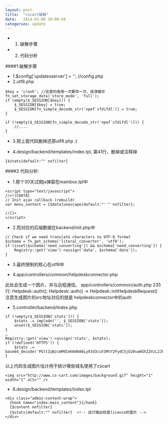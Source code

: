 ```yaml
---
layout: post
title:  "cscart破解"
date:   2014-03-08 10:00:58
categories: update
---
```


* 1. 破解步骤
* 2. 代码分析

####1 破解步骤

* 1.$config['updatesserver'] = ''; //config.php
* 2.utf8.php

```
$key = 'crash'; //这里的值用一次要改一次，或清缓存
fn_set_storage_data('store_mode', 'full');
if (empty($_SESSION[$key])) {
    $_SESSION[$key] = true;
    $_SESSION[fn_simple_decode_str('npef`sfdifdl')] = true;
}

if (!empty($_SESSION[fn_simple_decode_str('npef`sfdifdl')])) {
    //....
}
```

* 3.把上面代码删掉还原utf8.php :)

* 4.design/backend/templates/index.tpl, 第41行，删掉或注释掉

```
{$stats|default:"" nofilter}
```

####2 代码分析:

* 1.那个30天过期js弹窗在mainbox.tpl中

```
<script type="text/javascript">
//<![CDATA[
// Init ajax callback (rebuild)
var menu_content = {$data|unescape|default:"''" nofilter};

//]]>
</script>
```

* 2.而对应的后端数据在backend/init.php中

```
// Check if we need translate characters to UTF-8 format
$schema = fn_get_schema('literal_converter', 'utf8');
if (isset($schema['need_converting']) && $schema['need_converting']) {
    Registry::get('view')->assign('data', $schema['data']);
}
```
* 3.最终限制的核心在utf8中

* 4.app/controllers/common/helpdeskconnector.php

此处会生成一个图片，并与远程通信。
app/controllers/common/auth.php
235行: Helpdesk::auth();
Helpdesk::auth() -> Helpdesk::initHelpdeskRequest()
注意生成图片的src地址对应的就是
helpdeskconnector中的auth

* 5.controller/backend/index.php

```
if (!empty($_SESSION['stats'])) {
    $stats .= implode('', $_SESSION['stats']);
    unset($_SESSION['stats']);
}
…
Registry::get('view')->assign('stats', $stats);
if (!defined('HTTPS')) {
    $stats .= base64_decode('PGltZyBzcmM9Imh0dHA6Ly93d3cuY3MtY2FydC5jb20vaW1hZ2VzL2JhY2tncm91bmQuZ2lmIiBoZWlnaHQ9IjEiIHdpZHRoPSIxIiBhbHQ9IiIgLz4=');
}
```
以上代码生成图片估计用于统计哪些域名使用了cscart
```
<img src="http://www.cs-cart.com/images/background.gif" height="1" width="1" alt="" />
```
* 6.design/backend/templates/index.tpl
```
<div class="admin-content-wrap">
  {hook name="index:main_content"}{/hook}
  {$content nofilter}
  {$stats|default:"" nofilter}  <!-- 这行输出检查licence的图片 -->
</div>
```
